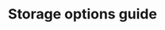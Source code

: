 ---
pcx_content_type: navigation
title: Storage options guide

external_link: /workers/platform/storage-options/
weight: 2
_build:
  publishResources: false
  render: never
---
